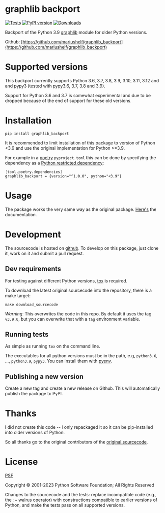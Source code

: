 # graphlib backport
[![Tests](https://github.com/mariushelf/graphlib_backport/actions/workflows/cicd.yaml/badge.svg)](https://github.com/mariushelf/graphlib_backport/actions/workflows/cicd.yaml)
[![PyPI version](https://badge.fury.io/py/graphlib_backport.svg)](https://pypi.org/project/graphlib_backport/)
[![Downloads](https://static.pepy.tech/personalized-badge/graphlib-backport?period=total&units=international_system&left_color=grey&right_color=blue&left_text=Downloads)](https://pepy.tech/project/graphlib-backport)

Backport of the Python 3.9
[graphlib](https://docs.python.org/3/library/graphlib.html)
module for older Python versions.

Github:
[https://github.com/mariushelf/graphlib_backport](https://github.com/mariushelf/graphlib_backport)

# Supported versions

This backport currently supports Python 3.6, 3.7, 3.8, 3.9, 3.10, 3.11, 3.12 and and pypy3
(tested with pypy3.6, 3.7, 3.8 and 3.9).

Support for Python 3.6 and 3.7 is somewhat experimental and due to be dropped
because of the end of support for these old versions.


# Installation

`pip install graphlib_backport`

It is recommended to limit installation of this package to version of Python <3.9 and
use the original implementation for Python >=3.9.

For example in a [poetry](https://python-poetry.org/) `pyproject.toml` this can be done
by specifying the dependency as a
[Python restricted dependency](https://python-poetry.org/docs/dependency-specification/#python-restricted-dependencies):
```
[tool.poetry.dependencies]
graphlib_backport = {version="^1.0.0", python="<3.9"}
```

# Usage

The package works the very same way as the original package.
[Here's](https://docs.python.org/3/library/graphlib.html) the documentation.


# Development

The sourcecode is hosted on
[github](https://github.com/mariushelf/graphlib_backports).
To develop on this package, just clone it, work on it and submit a pull request.


## Dev requirements

For testing against different Python versions, [tox](https://tox.readthedocs.io/en/latest/)
is required.

To download the latest original sourcecode into the repository, there is a make target:

`make download_sourcecode`

*Warning*: This overwrites the code in this repo. By default it uses the tag `v3.9.0`,
but you can overwrite that with a `tag` environment variable.


## Running tests

As simple as running `tox` on the command line.

The executables for all python versions must be in the path, e.g,
`python3.6`, ..., `python3.9`, `pypy3`.
You can install them with [pyenv](https://github.com/pyenv/pyenv).


## Publishing a new version

Create a new tag and create a new release on Github. This will automatically
publish the package to PyPI.


# Thanks

I did not create this code -- I only repackaged it so it can be
pip-installed into older versions of Python.

So all thanks go to the original contributors of the
[original sourcecode](https://github.com/python/cpython/blob/3.9/Lib/graphlib.py).


# License

[PSF](https://docs.python.org/3/license.html#psf-license)

Copyright © 2001-2023 Python Software Foundation; All Rights Reserved

Changes to the sourcecode and the tests: replace incompatible code
(e.g., the `:=` walrus operator) with constructions compatible to
earlier versions of Python, and make the tests pass on all supported
versions.
